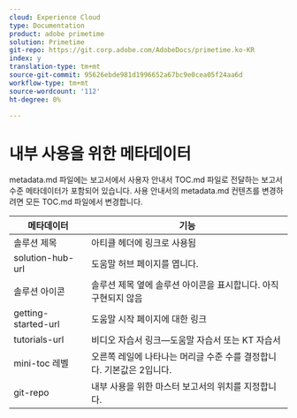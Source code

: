 ```yaml
---
cloud: Experience Cloud
type: Documentation
product: adobe primetime
solution: Primetime
git-repo: https://git.corp.adobe.com/AdobeDocs/primetime.ko-KR
index: y
translation-type: tm+mt
source-git-commit: 95626ebde981d1996652a67bc9e0cea05f24aa6d
workflow-type: tm+mt
source-wordcount: '112'
ht-degree: 0%

---
```



# 내부 사용을 위한 메타데이터

metadata.md 파일에는 보고서에서 사용자 안내서 TOC.md 파일로 전달하는 보고서 수준 메타데이터가 포함되어 있습니다. 사용 안내서의 metadata.md 컨텐츠를 변경하려면 모든 TOC.md 파일에서 변경합니다.

| 메타데이터 | 기능 |
|--- |--- |
| 솔루션 제목 | 아티클 헤더에 링크로 사용됨 |
| solution-hub-url | 도움말 허브 페이지를 엽니다. |
| 솔루션 아이콘 | 솔루션 제목 옆에 솔루션 아이콘을 표시합니다. 아직 구현되지 않음 |
| getting-started-url | 도움말 시작 페이지에 대한 링크 |
| tutorials-url | 비디오 자습서 링크—도움말 자습서 또는 KT 자습서 |
| mini-toc 레벨 | 오른쪽 레일에 나타나는 머리글 수준 수를 결정합니다. 기본값은 2입니다. |
| git-repo | 내부 사용을 위한 마스터 보고서의 위치를 지정합니다. |
